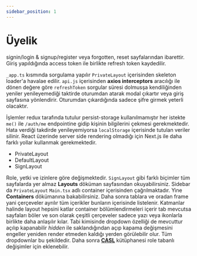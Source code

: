 ```yaml
---
sidebar_position: 1
---
```


# Üyelik
signin/login & signup/register veya  forgotten, reset sayfalarından ibarettir. Giriş yapıldığında access token ile birlikte refresh token kaydedilir. 

`_app.ts` kısmında sorgulama yapılır `PrivateLayout` içerisinden skeleton loader'a havalae edilir. `api.js` içerisinden **axios interceptors** aracılığı ile dönen değere göre `refreshToken` sorgular süresi dolmusşa kendiliğinden yeniler yenileyemediği taktirde oturumdan atarak modal çıkartır veya giriş sayfasına yönlendirir. Oturumdan çıkardığında sadece şifre girmek yeterli olacaktır.  

İşlemler redux tarafında tutulur persist-storage kullanılmamıştır her istekte  `me()` ile `/auth/me` endpointine gidip kişinin bilgilerini çekmesi gerekmektedir. Hata verdiği takdirde yenileyemiyorsa `localStorage` içerisinde tutulan veriler silinir. React üzerinde server side rendering olmadığı için Next.js ile daha farklı yollar kullanmak gerekmektedir.

- PrivateLayout
- DefaultLayout
- SignLayout

Role, yetki ve izinlere göre değişmektedir. `SignLayout` gibi farklı biçimler tüm sayfalarda yer almaz **Layouts** döküman sayfasından okuyabilirsiniz. Sidebar da `PrivateLayout` `Main.tsx` adlı container içerisinden çağrılmaktadır.  Yine **Containers** dökümanına bakabilirsiniz. Daha sonra tablara ve oradan frame yani çerçeveler ayrılır tüm içerikler bunların içerisinde listelenir. Katmanlar halinde layout hepsini katlar container bölümlendirmeleri içerir tab mevcutsa sayfaları böler ve son olarak çeşitli çerçeveler sadece yazı veya ikonlarla birlikte daha anlaşılır kılar. Tabi kimisinde dropdown özelliği de mevcuttur açılıp kapanabilir *hidden* ile saklandığından açıp kapama değişmesini engeller yeniden render etmeden kaldığı yerden görülebilir olur. Tüm dropdownlar bu şekildedir. Daha sonra [**CASL**](https://casl.js.org/v4/en/package/casl-react) kütüphanesi role tabanlı değişimler için eklenebilir.
